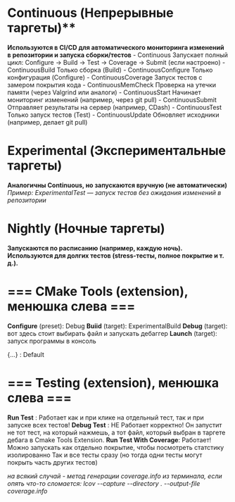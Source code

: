 # Continuous (Непрерывные таргеты)**
  **Используются в CI/CD для автоматического мониторинга изменений в репозитории и запуска сборки/тестов**
    - Continuous	Запускает полный цикл: Configure → Build → Test → Coverage → Submit (если настроено)
    - ContinuousBuild	Только сборка (Build)
    - ContinuousConfigure	Только конфигурация (Configure)
    - ContinuousCoverage	Запуск тестов с замером покрытия кода
    - ContinuousMemCheck	Проверка на утечки памяти (через Valgrind или аналоги)
    - ContinuousStart	Начинает мониторинг изменений (например, через git pull)
    - ContinuousSubmit	Отправляет результаты на сервер (например, CDash)
    - ContinuousTest	Только запуск тестов (Test)
    - ContinuousUpdate	Обновляет исходники (например, делает git pull)


# Experimental (Экспериментальные таргеты)
  **Аналогичны Continuous, но запускаются вручную (не автоматически)**
  *Пример: ExperimentalTest — запуск тестов без ожидания изменений в репозитории*


# Nightly (Ночные таргеты)
  **Запускаются по расписанию (например, каждую ночь). Используются для долгих тестов (stress-тесты, полное покрытие и т. д.).**


# === CMake Tools (extension), менюшка слева === #
  **Configure** (preset): Debug
  **Buiid**     (target): ExperimentalBuild
  **Debug**     (target): вот здесь стоит выбирать файл и запускать дебаггер
  **Launch**    (target): запуск программы в консоль

  {...}                 : Default


# === Testing (extension), менюшка слева === #
  **Run Test**              : Работает как и при клике на отдельный тест, так и при запуске всех тестов!
  **Debug Test**            : НЕ Работает корректно! Он запустит не тот тест, на который нажмешь,
                              а тот файл, который выбран в таргете дебага в Cmake Tools Extension.
  **Run Test With Coverage**: Работает! Можно запускать как отдельно покрытие, чтобы посмотреть статстику изолированно
                              Так и все тесты сразу (но тогда одни тесты могут покрыть часть других тестов)


*на всякий случай - метод генерации coverage.info из терминала, если опять что-то сломается:*
*lcov --capture --directory . --output-file coverage.info*